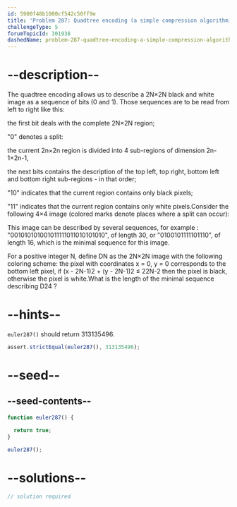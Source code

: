 ```yaml
---
id: 5900f48b1000cf542c50ff9e
title: 'Problem 287: Quadtree encoding (a simple compression algorithm)'
challengeType: 5
forumTopicId: 301938
dashedName: problem-287-quadtree-encoding-a-simple-compression-algorithm
---
```


# --description--

The quadtree encoding allows us to describe a 2N×2N black and white image as a sequence of bits (0 and 1). Those sequences are to be read from left to right like this:

the first bit deals with the complete 2N×2N region;

"0" denotes a split:

the current 2n×2n region is divided into 4 sub-regions of dimension 2n-1×2n-1,

the next bits contains the description of the top left, top right, bottom left and bottom right sub-regions - in that order;

"10" indicates that the current region contains only black pixels;

"11" indicates that the current region contains only white pixels.Consider the following 4×4 image (colored marks denote places where a split can occur):

This image can be described by several sequences, for example : "001010101001011111011010101010", of length 30, or "0100101111101110", of length 16, which is the minimal sequence for this image.

For a positive integer N, define DN as the 2N×2N image with the following coloring scheme: the pixel with coordinates x = 0, y = 0 corresponds to the bottom left pixel, if (x - 2N-1)2 + (y - 2N-1)2 ≤ 22N-2 then the pixel is black, otherwise the pixel is white.What is the length of the minimal sequence describing D24 ?

# --hints--

`euler287()` should return 313135496.

```js
assert.strictEqual(euler287(), 313135496);
```

# --seed--

## --seed-contents--

```js
function euler287() {

  return true;
}

euler287();
```

# --solutions--

```js
// solution required
```
